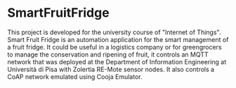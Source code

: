 # SmartFruitFridge
This project is developed for the university course of "Internet of Things".
Smart Fruit Fridge is an automation application for the smart management of a fruit fridge. It could be useful in a logistics company or for greengrocers to manage the conservation and ripening of fruit, it controls an MQTT network that was deployed at the Department of Information Engineering at Università di Pisa with Zolertia RE-Mote sensor nodes. It also controls a CoAP network emulated using Cooja Emulator.
